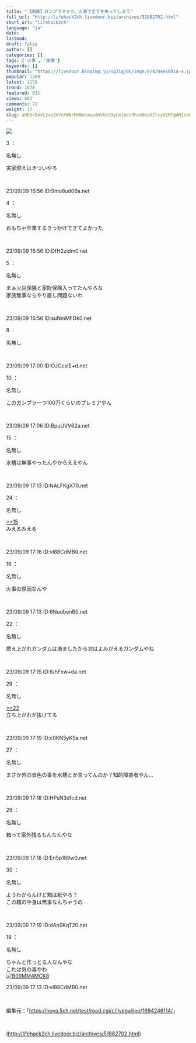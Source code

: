 ```yaml
---
title: "【画像】ガンプラオタク、火事で全てを失ってしまう"
full_url: "http://lifehack2ch.livedoor.biz/archives/51882702.html"
short_url: "lifehack2ch"
language: "ja"
date: 
lastmod: 
draft: false
author: []
categories: []
tags: ['火事', '画像']
keywords: []
thumbnail: "https://livedoor.blogimg.jp/sg3lqj86/imgs/8/4/84e6b01a-s.jpg"
popular: 1260
latest: 1159
trend: 1678
featured: 631
views: 683
comments: 72
weight: 17
slug: aHR0cDovL2xpZmVoYWNrMmNoLmxpdmVkb29yLmJpei9hcmNoaXZlcy81MTg4MjcwMi5odG1s
---
```


![](https://livedoor.blogimg.jp/sg3lqj86/imgs/8/4/84e6b01a-s.jpg)

<div><p class='t_name'>3 ：<p>名無し</p></p> <p class='r4'>実家燃えはきついやろ </p><br><p>23/09/09 16:56 ID:9mo8ud06a.net</p> <p class='t_name'>4 ：<p>名無し</p></p> <p class='r4'>おもちゃ卒業するきっかけできてよかった </p><br><p>23/09/09 16:56 ID:DfH2zidm0.net</p> <p class='t_name'>5 ：<p>名無し</p></p> <p class='r4'>まぁ火災保険と家財保険入ってたんやろな <br> 家族無事ならやり直し問題ないわ </p><br><p>23/09/09 16:56 ID:suNmMFDk0.net</p> <p class='t_name'>8 ：<p>名無し</p></p> <br><p>23/09/09 17:00 ID:OJCcsIE+d.net</p> <p class='t_name'>10 ：<p>名無し</p></p> <p class='r4'>このガンプラ一つ100万くらいのプレミアやん </p><br><p>23/09/09 17:06 ID:BpuUVV62a.net</p> <p class='t_name'>15 ：<p>名無し</p></p> <p class='r4'>水槽は無事やったんやからええやん </p><br><p>23/09/09 17:13 ID:NALFKgX70.net</p> <p class='t_name_res'>24 ：<p>名無し</p></p> <p class='r4'><a href='#res_15'>>>15</a> <br> みえるみえる </p><br><p>23/09/09 17:16 ID:vl88CdMB0.net</p> <p class='t_name'>16 ：<p>名無し</p></p> <p class='r4'>火事の原因なんや </p><br><p>23/09/09 17:13 ID:6NudbenB0.net</p> <p class='t_name'>22 ：<p>名無し</p></p> <p class='r4'>燃え上がれガンダムは済ましたから次はよみがえるガンダムやね </p><br><p>23/09/09 17:15 ID:6/hFxw+da.net</p> <p class='t_name_res'>29 ：<p>名無し</p></p> <p class='r4'><a href='#res_22'>>>22</a> <br> 立ち上がれが抜けてる </p><br><p>23/09/09 17:19 ID:c0KN5yK5a.net</p> <p class='t_name'>27 ：<p>名無し</p></p> <p class='r4'>まさか外の景色の事を水槽とか言ってんのか？知的障害者やん… </p><br><p>23/09/09 17:18 ID:HPsN3dfcd.net</p> <p class='t_name'>28 ：<p>名無し</p></p> <p class='r4'>箱って案外残るもんなんやな </p><br><p>23/09/09 17:18 ID:En5p189w0.net</p> <p class='t_name'>30 ：<p>名無し</p></p> <p class='r4'>ようわからんけど箱は紙やろ？ <br> この箱の中身は無事なんちゃうの </p><br><p>23/09/09 17:19 ID:dAn9KqT20.net</p> <p class='t_name'>19 ：<p>名無し</p></p> <p class='r2'>ちゃんと作っとる人なんやな <br> これは気の毒やわ<br><a href='https://www.amazon.co.jp/dp/B09MM4MCK8/?tag=nishiky24-22' target='_blank'><img src='https://m.media-amazon.com/images/I/516kdncPScL._SL500_.jpg' alt='B09MM4MCK8' border='0'></a> </p><p>23/09/09 17:13 ID:vl88CdMB0.net</p> <br><p class='p_url'>編集元：「<a href='https://nova.5ch.net/test/read.cgi/c/livegalileo/1694246114/' target='_blank'>https://nova.5ch.net/test/read.cgi/c/livegalileo/1694246114/</a>」</p> <br clear='all'></div>

(http://lifehack2ch.livedoor.biz/archives/51882702.html)
